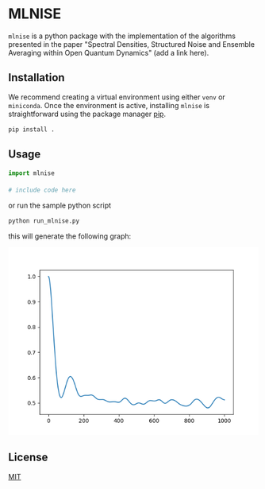 # MLNISE

`mlnise` is a python package with the implementation of the algorithms presented in the paper "Spectral Densities, Structured Noise and Ensemble Averaging within Open
Quantum Dynamics" (add a link here).


## Installation
We recommend creating a virtual environment using either `venv` or `miniconda`. Once the environment is active, installing `mlnise` is straightforward using the package manager [pip](https://pip.pypa.io/en/stable/).

```bash
pip install .
```

## Usage

```python
import mlnise

# include code here
```

or run the sample python script

```bash
python run_mlnise.py
```

this will generate the following graph:

![Sample graph showing the population dynamics](images/sample_graph.png)


## License

[MIT](https://choosealicense.com/licenses/mit/)

